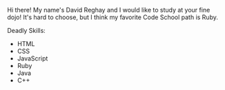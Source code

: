 Hi there!  My name's David Reghay and I would like to study at your fine dojo!
It's hard to choose, but I think my favorite Code School path is Ruby.

Deadly Skills:
* HTML
* CSS
* JavaScript
* Ruby
* Java
* C++
